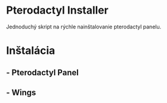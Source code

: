 # Pterodactyl Installer
Jednoduchý skript na rýchle nainštalovanie pterodactyl panelu.
<h1>Inštalácia</h1>

<h2>- Pterodactyl Panel</h2>
<h2>- Wings</h2>
